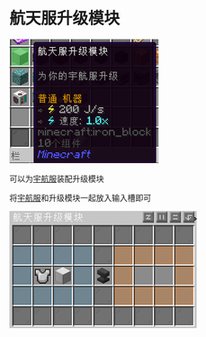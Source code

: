 # 航天服升级模块

![航天服升级模块](image/2-1.png)

可以为[宇航服](../2.md)装配升级模块

将[宇航服](../2.md)和升级模块一起放入输入槽即可

![机器界面](image/2-2.png)